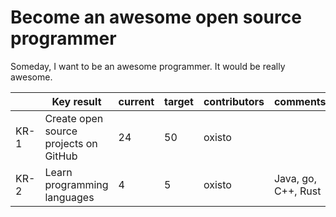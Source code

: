 # Become an awesome open source programmer

Someday, I want to be an awesome programmer. It would be really awesome.

|       | Key result                               | current  | target   | contributors         | comments             |
| ----- | ---------------------------------------- | -------- | -------- | -------------------- | -------------------- |
| KR-1  | Create open source projects on GitHub    | 24       | 50       | oxisto               |                      |
| KR-2  | Learn programming languages              | 4        | 5        | oxisto               | Java, go, C++, Rust  |
